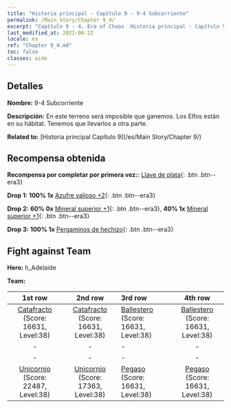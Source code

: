 ```yaml
---
title: "Historia principal - Capítulo 9 - 9-4 Subcorriente"
permalink: /Main Story/Chapter 9_4/
excerpt: "Capítulo 9 - 4. Era of Chaos  Historia principal - Capítulo 9_4. 9-4 Subcorriente"
last_modified_at: 2021-06-22
locale: es
ref: "Chapter 9_4.md"
toc: false
classes: wide
---
```


## Detalles

 **Nombre:** 9-4 Subcorriente

 **Descripción:** En este terreno será imposible que ganemos. Los Elfos están en su hábitat. Tenemos que llevarlos a otra parte.

 **Related to:** [Historia principal Capítulo 9](/es/Main Story/Chapter 9/)

## Recompensa obtenida

 **Recompensa por completar por primera vez::** [Llave de plata](/ItemsES/con_693/){: .btn .btn--era3}

 **Drop 1:** **100% 1x** [Azufre valioso +2](/ItemsES/mat_29/){: .btn .btn--era3}

 **Drop 2:** **60% 0x** [Mineral superior +1](/ItemsES/mat_19/){: .btn .btn--era3}, **40% 1x** [Mineral superior +1](/ItemsES/mat_19/){: .btn .btn--era3}

 **Drop 3:** **100% 1x** [Pergaminos de hechizo](/ItemsES/con_694/){: .btn .btn--era3}


## Fight against Team
 **Hero:** h_Adelaide

 **Team:**


  | 1st row | 2nd row | 3rd row | 4th row |
  |:----:|:----:|:----|:----:|
  | [Catafracto](/es/units/Cavalier/) (Score: 16631, Level:38)  | [Catafracto](/es/units/Cavalier/) (Score: 16631, Level:38)  | [Ballestero](/es/units/Marksman/) (Score: 16631, Level:38)  | [Ballestero](/es/units/Marksman/) (Score: 16631, Level:38)  |
  | - | - | - | - |
  | - | - | - | - |
  | [Unicornio](/es/units/Unicorn/) (Score: 22487, Level:38)  | [Unicornio](/es/units/Unicorn/) (Score: 17363, Level:38)  | [Pegaso](/es/units/Pegasus/) (Score: 16631, Level:38)  | [Pegaso](/es/units/Pegasus/) (Score: 16631, Level:38)  |



